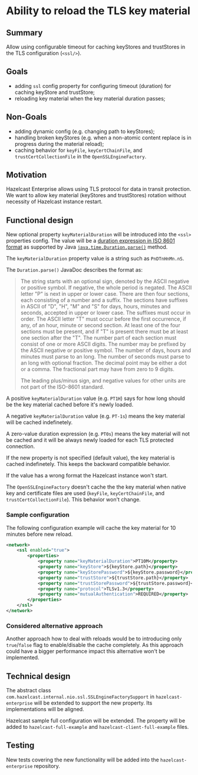 # Ability to reload the TLS key material

## Summary

Allow using configurable timeout for caching keyStores and trustStores
in the TLS configuration (`<ssl/>`).

## Goals

* adding `ssl` config property for configuring timeout (duration) for caching keyStore and trustStore;
* reloading key material when the key material duration passes;

## Non-Goals

* adding dynamic config (e.g. changing path to keyStores);
* handling broken keyStores (e.g. when a non-atomic content replace
  is in progress during the material reload);
* caching behavior for `keyFile`, `keyCertChainFile`, and `trustCertCollectionFile`
  in the `OpenSSLEngineFactory`.

## Motivation

Hazelcast Enterprise allows using TLS protocol for data in transit protection.
We want to allow key material (keyStores and trustStores) rotation without
necessity of Hazelcast instance restart.

## Functional design

New optional property `keyMaterialDuration` will be introduced into the `<ssl>`
properties config. The value will be a [duration expression in
ISO 8601 format](https://en.wikipedia.org/wiki/ISO_8601#Durations)
as supported by Java [`java.time.Duration.parse()`](https://docs.oracle.com/javase/8/docs/api/java/time/Duration.html#parse-java.lang.CharSequence-)
method.

The `keyMaterialDuration` property value is a string such as `PnDTnHnMn.nS`.

The `Duration.parse()` JavaDoc describes the format as:

> The string starts with an optional sign, denoted by the ASCII negative or positive symbol. If negative, the whole period is negated. The ASCII letter "P" is next in upper or lower case. There are then four sections, each consisting of a number and a suffix. The sections have suffixes in ASCII of "D", "H", "M" and "S" for days, hours, minutes and seconds, accepted in upper or lower case. The suffixes must occur in order. The ASCII letter "T" must occur before the first occurrence, if any, of an hour, minute or second section. At least one of the four sections must be present, and if "T" is present there must be at least one section after the "T". The number part of each section must consist of one or more ASCII digits. The number may be prefixed by the ASCII negative or positive symbol. The number of days, hours and minutes must parse to an long. The number of seconds must parse to an long with optional fraction. The decimal point may be either a dot or a comma. The fractional part may have from zero to 9 digits.
>
> The leading plus/minus sign, and negative values for other units are not part of the ISO-8601 standard.

A positive `keyMaterialDuration` value (e.g. `PT1H`) says for how long should be the key material cached before it's newly loaded.

A negative `keyMaterialDuration` value (e.g. `PT-1s`) means the key material will be cached indefinetely.

A zero-value duration expression (e.g. `PT0s`) means the key material will not be cached and it will be always newly loaded for each TLS protected connection.

If the new property is not specified (default value), the key material is cached indefinetely.
This keeps the backward compatible behavior.

If the value has a wrong format the Hazelcast instance won't start.

The `OpenSSLEngineFactory` doesn't cache the the key material when native key
and certificate files are used (`keyFile`, `keyCertChainFile`,
and `trustCertCollectionFile`). This behavior won't change.

### Sample configuration

The following configuration example will cache the key material for 10 minutes
before new reload.

```xml
<network>
    <ssl enabled="true">
        <properties>
            <property name="keyMaterialDuration">PT10M</property>
            <property name="keyStore">${keyStore.path}</property>
            <property name="keyStorePassword">${keyStore.password}</property>
            <property name="trustStore">${trustStore.path}</property>
            <property name="trustStorePassword">${trustStore.password}</property>
            <property name="protocol">TLSv1.3</property>
            <property name="mutualAuthentication">REQUIRED</property>
        </properties>
    </ssl>
</network>
```


### Considered alternative approach

Another approach how to deal with reloads would be to introducing only `true`/`false` flag
to enable/disable the cache completely. As this approach could have a bigger performance
impact this alternative won't be implemented.

## Technical design

The abstract class `com.hazelcast.internal.nio.ssl.SSLEngineFactorySupport`
in `hazelcast-enterprise` will be extended to support the new property.
Its implementations will be aligned. 

Hazelcast sample full configuration will be extended. The property will be added to
`hazelcast-full-example` and `hazelcast-client-full-example` files.

## Testing

New tests covering the new functionality will be added into the `hazelcast-enterprise` repository.
